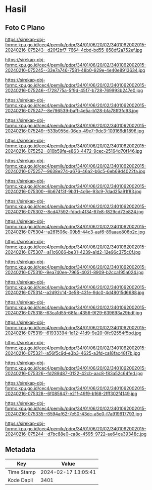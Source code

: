 # Hasil

## Foto C Plano

https://sirekap-obj-formc.kpu.go.id/cec4/pemilu/pdpr/34/01/06/20/02/3401062002015-20240216-075243--d20f2bf7-7664-4cbd-bd55-858df2a752ef.jpg

https://sirekap-obj-formc.kpu.go.id/cec4/pemilu/pdpr/34/01/06/20/02/3401062002015-20240216-075245--33e7a746-7581-48b0-929e-4e40e8913634.jpg

https://sirekap-obj-formc.kpu.go.id/cec4/pemilu/pdpr/34/01/06/20/02/3401062002015-20240216-075246--f728775a-5f9d-45f7-b728-769993b247e0.jpg

https://sirekap-obj-formc.kpu.go.id/cec4/pemilu/pdpr/34/01/06/20/02/3401062002015-20240216-075247--8e796539-baff-4e5a-b128-bfa78ff3fd93.jpg

https://sirekap-obj-formc.kpu.go.id/cec4/pemilu/pdpr/34/01/06/20/02/3401062002015-20240216-075249--533b955d-06eb-49e7-9dc3-109166df1896.jpg

https://sirekap-obj-formc.kpu.go.id/cec4/pemilu/pdpr/34/01/06/20/02/3401062002015-20240216-075252--810b59fe-e863-4472-9cec-25164d70f146.jpg

https://sirekap-obj-formc.kpu.go.id/cec4/pemilu/pdpr/34/01/06/20/02/3401062002015-20240216-075257--9638e274-a676-46a2-b6c5-6eb69d4022fa.jpg

https://sirekap-obj-formc.kpu.go.id/cec4/pemilu/pdpr/34/01/06/20/02/3401062002015-20240216-075300--6b674f3f-9b31-4c6e-93c9-7dad25a91f83.jpg

https://sirekap-obj-formc.kpu.go.id/cec4/pemilu/pdpr/34/01/06/20/02/3401062002015-20240216-075302--8cd47592-fdbd-4f34-97e8-f829cd72e824.jpg

https://sirekap-obj-formc.kpu.go.id/cec4/pemilu/pdpr/34/01/06/20/02/3401062002015-20240216-075304--a261506e-09b5-44c3-aaf6-89aaae806b2c.jpg

https://sirekap-obj-formc.kpu.go.id/cec4/pemilu/pdpr/34/01/06/20/02/3401062002015-20240216-075307--a11c6066-be31-4239-a1d2-12e96c375c0f.jpg

https://sirekap-obj-formc.kpu.go.id/cec4/pemilu/pdpr/34/01/06/20/02/3401062002015-20240216-075310--9ea740ee-7965-4031-8909-b2cca195a024.jpg

https://sirekap-obj-formc.kpu.go.id/cec4/pemilu/pdpr/34/01/06/20/02/3401062002015-20240216-075314--a2d92c14-0e58-431e-9dc0-4d48015d6688.jpg

https://sirekap-obj-formc.kpu.go.id/cec4/pemilu/pdpr/34/01/06/20/02/3401062002015-20240216-075318--63ca1d55-68fa-4356-9f29-639693a29bdf.jpg

https://sirekap-obj-formc.kpu.go.id/cec4/pemilu/pdpr/34/01/06/20/02/3401062002015-20240216-075319--61933394-1d12-41d9-9e20-0fc92554f5bd.jpg

https://sirekap-obj-formc.kpu.go.id/cec4/pemilu/pdpr/34/01/06/20/02/3401062002015-20240216-075321--a56f5c9d-e3b3-4625-a3fd-ca18fac48f7b.jpg

https://sirekap-obj-formc.kpu.go.id/cec4/pemilu/pdpr/34/01/06/20/02/3401062002015-20240216-075326--fd289487-0122-42cb-aac8-f83a52c64fed.jpg

https://sirekap-obj-formc.kpu.go.id/cec4/pemilu/pdpr/34/01/06/20/02/3401062002015-20240216-075328--6f085647-e21f-49f9-b168-2fff302f4149.jpg

https://sirekap-obj-formc.kpu.go.id/cec4/pemilu/pdpr/34/01/06/20/02/3401062002015-20240216-075335--6594af62-7e50-43dc-a5e0-f7a919617793.jpg

https://sirekap-obj-formc.kpu.go.id/cec4/pemilu/pdpr/34/01/06/20/02/3401062002015-20240216-075244--d7bc88e0-ca8c-4595-9722-ae64ca39348c.jpg


## Metadata

| Key        | Value               |
| ---------- | ------------------- |
| Time Stamp | 2024-02-17 13:05:41 |
| Kode Dapil | 3401                |



